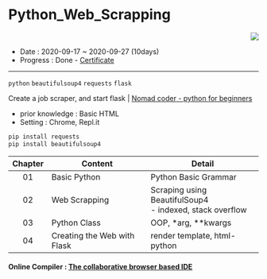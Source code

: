 # Python_Web_Scrapping

<div align="right"><a href="https://hits.seeyoufarm.com"/><img src="https://hits.seeyoufarm.com/api/count/incr/badge.svg?url=https://github.com/eona1301/Python_Web_Scrapping"/></a></div>

- Date : 2020-09-17 ~ 2020-09-27 (10days)
- Progress : Done - [Certificate](https://drive.google.com/file/d/1jK13ZWZ0sTGHWH3iCQ2K12WWAZgu9NYv/view?usp=sharing)

---

`python` `beautifulsoup4` `requests` `flask`

Create a job scraper, and start flask &#9; | [Nomad coder - python for beginners](https://nomadcoders.co/python-for-beginners)

- prior knowledge : Basic HTML
- Setting : Chrome, Repl.it

```python
pip install requests
pip install beautifulsoup4
```

| Chapter | Content                     | Detail                                                       |
| :-----: | --------------------------- | ------------------------------------------------------------ |
|   01    | Basic Python                | Python Basic Grammar                                         |
|   02    | Web Scrapping               | Scraping using BeautifulSoup4 <br> - indexed, stack overflow |
|   03    | Python Class                | OOP, \*arg, \*\*kwargs                                       |
|   04    | Creating the Web with Flask | render template, html-python                                 |

#### Online Compiler : [The collaborative browser based IDE](https://repl.it/)
